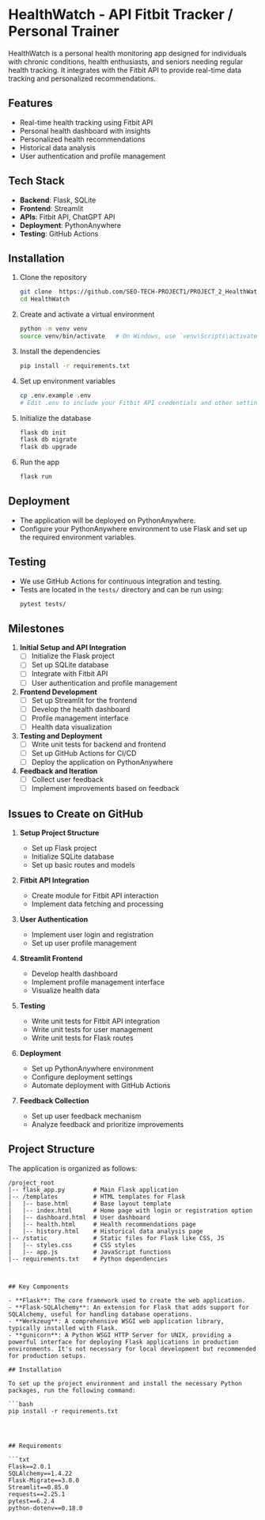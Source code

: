 # HealthWatch - API Fitbit Tracker / Personal Trainer

HealthWatch is a personal health monitoring app designed for individuals with chronic conditions, health enthusiasts, and seniors needing regular health tracking. It integrates with the Fitbit API to provide real-time data tracking and personalized recommendations.

## Features
- Real-time health tracking using Fitbit API
- Personal health dashboard with insights
- Personalized health recommendations
- Historical data analysis
- User authentication and profile management

## Tech Stack
- **Backend**: Flask, SQLite
- **Frontend**: Streamlit
- **APIs**: Fitbit API, ChatGPT API
- **Deployment**: PythonAnywhere
- **Testing**: GitHub Actions



## Installation
1. Clone the repository
    ```sh
    git clone  https://github.com/SEO-TECH-PROJECT1/PROJECT_2_HealthWatch.git
    cd HealthWatch
    ```

2. Create and activate a virtual environment
    ```sh
    python -m venv venv
    source venv/bin/activate   # On Windows, use `venv\Scripts\activate`
    ```

3. Install the dependencies
    ```sh
    pip install -r requirements.txt
    ```

4. Set up environment variables
    ```sh
    cp .env.example .env
    # Edit .env to include your Fitbit API credentials and other settings
    ```

5. Initialize the database
    ```sh
    flask db init
    flask db migrate
    flask db upgrade
    ```

6. Run the app
    ```sh
    flask run
    ```

## Deployment
- The application will be deployed on PythonAnywhere.
- Configure your PythonAnywhere environment to use Flask and set up the required environment variables.

## Testing
- We use GitHub Actions for continuous integration and testing.
- Tests are located in the `tests/` directory and can be run using:
    ```sh
    pytest tests/
    ```

## Milestones
1. **Initial Setup and API Integration**
    - [ ] Initialize the Flask project
    - [ ] Set up SQLite database
    - [ ] Integrate with Fitbit API
    - [ ] User authentication and profile management

2. **Frontend Development**
    - [ ] Set up Streamlit for the frontend
    - [ ] Develop the health dashboard
    - [ ] Profile management interface
    - [ ] Health data visualization

3. **Testing and Deployment**
    - [ ] Write unit tests for backend and frontend
    - [ ] Set up GitHub Actions for CI/CD
    - [ ] Deploy the application on PythonAnywhere

4. **Feedback and Iteration**
    - [ ] Collect user feedback
    - [ ] Implement improvements based on feedback

## Issues to Create on GitHub
1. **Setup Project Structure**
    - Set up Flask project
    - Initialize SQLite database
    - Set up basic routes and models

2. **Fitbit API Integration**
    - Create module for Fitbit API interaction
    - Implement data fetching and processing

3. **User Authentication**
    - Implement user login and registration
    - Set up user profile management

4. **Streamlit Frontend**
    - Develop health dashboard
    - Implement profile management interface
    - Visualize health data

5. **Testing**
    - Write unit tests for Fitbit API integration
    - Write unit tests for user management
    - Write unit tests for Flask routes

6. **Deployment**
    - Set up PythonAnywhere environment
    - Configure deployment settings
    - Automate deployment with GitHub Actions

7. **Feedback Collection**
    - Set up user feedback mechanism
    - Analyze feedback and prioritize improvements

## Project Structure

The application is organized as follows:

```plaintext
/project_root
|-- flask_app.py        # Main Flask application
|-- /templates          # HTML templates for Flask
|   |-- base.html       # Base layout template
|   |-- index.html      # Home page with login or registration option
|   |-- dashboard.html  # User dashboard
|   |-- health.html     # Health recommendations page
|   |-- history.html    # Historical data analysis page
|-- /static             # Static files for Flask like CSS, JS
|   |-- styles.css      # CSS styles
|   |-- app.js          # JavaScript functions
|-- requirements.txt    # Python dependencies



## Key Components

- **Flask**: The core framework used to create the web application.
- **Flask-SQLAlchemy**: An extension for Flask that adds support for SQLAlchemy, useful for handling database operations.
- **Werkzeug**: A comprehensive WSGI web application library, typically installed with Flask.
- **gunicorn**: A Python WSGI HTTP Server for UNIX, providing a powerful interface for deploying Flask applications in production environments. It's not necessary for local development but recommended for production setups.

## Installation

To set up the project environment and install the necessary Python packages, run the following command:

```bash
pip install -r requirements.txt




## Requirements

```txt
Flask==2.0.1
SQLAlchemy==1.4.22
Flask-Migrate==3.0.0
Streamlit==0.85.0
requests==2.25.1
pytest==6.2.4
python-dotenv==0.18.0
